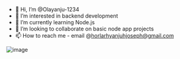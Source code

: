 - 👋 Hi, I’m @Olayanju-1234
- 👀 I’m interested in backend development
- 🌱 I’m currently learning Node.js
- 💞️ I’m looking to collaborate on basic node app projects
- 📫 How to reach me - email @horlarhyanjuhjoseph@gmail.com

![image](https://user-images.githubusercontent.com/49444453/189893687-4665ba18-d473-4cb2-8990-eed9cf4e2238.png)

<!---
Olayanju-1234/Olayanju-1234 is a ✨ special ✨ repository because its `README.md` (this file) appears on your GitHub profile.
You can click the Preview link to take a look at your changes.
--->
